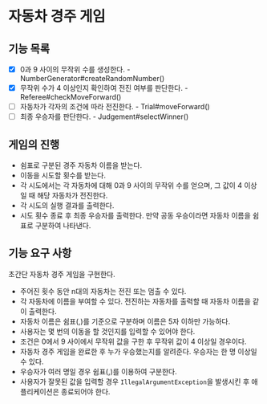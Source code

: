 # 자동차 경주 게임

## 기능 목록

- [X] 0과 9 사이의 무작위 수를 생성한다. - NumberGenerator#createRandomNumber()
- [X] 무작위 수가 4 이상인지 확인하여 전진 여부를 판단한다. - Referee#checkMoveForward()
- [ ] 자동차가 각자의 조건에 따라 전진한다. - Trial#moveForward()
- [ ] 최종 우승자를 판단한다. - Judgement#selectWinner()

## 게임의 진행

- 쉼표로 구분된 경주 자동차 이름을 받는다.
- 이동을 시도할 횟수를 받는다.
- 각 시도에서는 각 자동차에 대해 0과 9 사이의 무작위 수를 얻으며, 그 값이 4 이상일 때 해당 자동차가 전진한다.
- 각 시도의 실행 결과를 출력한다.
- 시도 횟수 종료 후 최종 우승자를 출력한다. 만약 공동 우승이라면 자동차 이름을 쉼표로 구분하여 나타낸다.

## 기능 요구 사항

초간단 자동차 경주 게임을 구현한다.

- 주어진 횟수 동안 n대의 자동차는 전진 또는 멈출 수 있다.
- 각 자동차에 이름을 부여할 수 있다. 전진하는 자동차를 출력할 때 자동차 이름을 같이 출력한다.
- 자동차 이름은 쉼표(,)를 기준으로 구분하며 이름은 5자 이하만 가능하다.
- 사용자는 몇 번의 이동을 할 것인지를 입력할 수 있어야 한다.
- 조건은 0에서 9 사이에서 무작위 값을 구한 후 무작위 값이 4 이상일 경우이다.
- 자동차 경주 게임을 완료한 후 누가 우승했는지를 알려준다. 우승자는 한 명 이상일 수 있다.
- 우승자가 여러 명일 경우 쉼표(,)를 이용하여 구분한다.
- 사용자가 잘못된 값을 입력할 경우 `IllegalArgumentException`을 발생시킨 후 애플리케이션은 종료되어야 한다.